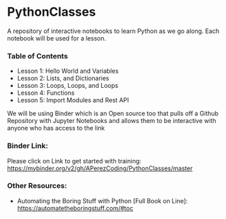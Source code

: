 # PythonClasses
A repository of interactive notebooks to learn Python as we go along. Each notebook will be used for a lesson.

### Table of Contents
* Lesson 1: Hello World and Variables
* Lesson 2: Lists, and Dictionaries
* Lesson 3: Loops, Loops, and Loops
* Lesson 4: Functions
* Lesson 5: Import Modules and Rest API

We will be using Binder which is an Open source too that pulls off a Github Repository with Jupyter Notebooks and allows them to be interactive with anyone who has access to the link

### __Binder Link:__

Please click on Link to get started with training:
https://mybinder.org/v2/gh/APerezCoding/PythonClasses/master

### Other Resources:
* Automating the Boring Stuff with Python [Full Book on Line]: https://automatetheboringstuff.com/#toc
